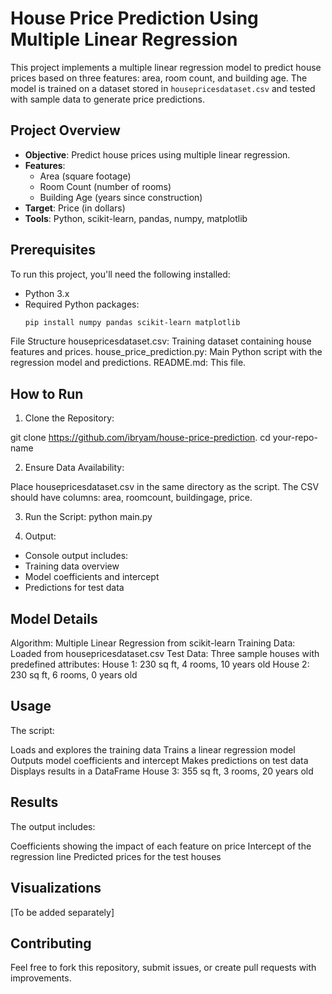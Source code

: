 # House Price Prediction Using Multiple Linear Regression

This project implements a multiple linear regression model to predict house prices based on three features: area, room count, and building age. The model is trained on a dataset stored in `housepricesdataset.csv` and tested with sample data to generate price predictions.

## Project Overview

- **Objective**: Predict house prices using multiple linear regression.
- **Features**: 
  - Area (square footage)
  - Room Count (number of rooms)
  - Building Age (years since construction)
- **Target**: Price (in dollars)
- **Tools**: Python, scikit-learn, pandas, numpy, matplotlib

## Prerequisites

To run this project, you'll need the following installed:
- Python 3.x
- Required Python packages:
  ```bash
  pip install numpy pandas scikit-learn matplotlib

File Structure
housepricesdataset.csv: Training dataset containing house features and prices.
house_price_prediction.py: Main Python script with the regression model and predictions.
README.md: This file.

## How to Run

1. Clone the Repository:

git clone https://github.com/ibryam/house-price-prediction.
cd your-repo-name

2. Ensure Data Availability:

Place housepricesdataset.csv in the same directory as the script.
The CSV should have columns: area, roomcount, buildingage, price.

3. Run the Script:
python main.py

4. Output:

- Console output includes:
- Training data overview
- Model coefficients and intercept
- Predictions for test data

## Model Details

Algorithm: Multiple Linear Regression from scikit-learn
Training Data: Loaded from housepricesdataset.csv
Test Data: Three sample houses with predefined attributes:
House 1: 230 sq ft, 4 rooms, 10 years old
House 2: 230 sq ft, 6 rooms, 0 years old

## Usage

The script:

Loads and explores the training data
Trains a linear regression model
Outputs model coefficients and intercept
Makes predictions on test data
Displays results in a DataFrame
House 3: 355 sq ft, 3 rooms, 20 years old


## Results

The output includes:

Coefficients showing the impact of each feature on price
Intercept of the regression line
Predicted prices for the test houses

## Visualizations
[To be added separately]

## Contributing

Feel free to fork this repository, submit issues, or create pull requests with improvements.

